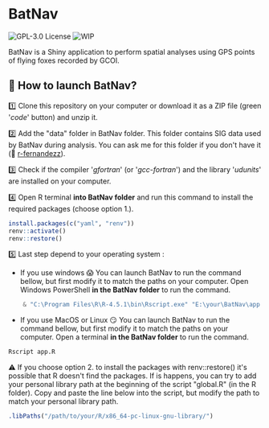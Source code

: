 
BatNav
================

![GPL-3.0
License](https://img.shields.io/badge/License-GPL%20v3.0-blue.svg)
![WIP](https://www.repostatus.org/badges/latest/wip.svg)

BatNav is a Shiny application to perform spatial analyses using GPS points of flying foxes recorded by GCOI.

## 🚀 How to launch BatNav?

:one: Clone this repository on your computer or download it as a ZIP file (green '*code*' button) and unzip it.

:two: Add the "data" folder in BatNav folder. This folder contains SIG data used by BatNav during analysis. You can ask me for this folder if you don't have it (:email: [r-fernandezz](https://github.com/r-fernandezz)).

:three: Check if the compiler '*gfortran*' (or '*gcc-fortran*') and the library '*udunits*' are installed on your computer.

:four: Open R terminal **into BatNav folder** and run this command to install the required packages (choose option 1.).

```r
install.packages(c("yaml", "renv"))
renv::activate()
renv::restore()
```

:five: Last step depend to your operating system :

- If you use windows :scream: You can launch BatNav to run the command bellow, but first modify it to match the paths on your computer. Open Windows PowerShell **in the BatNav folder** to run the command.

```powershell
    & "C:\Program Files\R\R-4.5.1\bin\Rscript.exe" "E:\your\BatNav\app.R"
```

- If you use MacOS or Linux :smirk: You can launch BatNav to run the command bellow, but first modify it to match the paths on your computer. Open a terminal **in the BatNav folder** to run the command.

```bash
Rscript app.R
```
:warning: If you choose option 2. to install the packages with renv::restore() it's possible that R doesn't find the packages. If is happens, you can try to add your personal library path at the beginning of the script "global.R" (in the R folder). Copy and paste the line below into the script, but modify the path to match your personal library path.

```r
.libPaths("/path/to/your/R/x86_64-pc-linux-gnu-library/")
```
